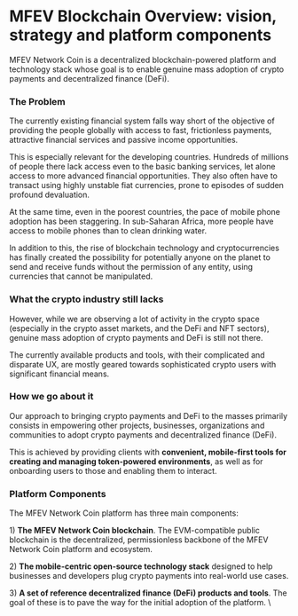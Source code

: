 # MFEV Blockchain Overview: vision, strategy and platform components

MFEV Network Coin is a decentralized blockchain-powered platform and technology stack whose goal is to enable genuine mass adoption of crypto payments and decentralized finance (DeFi).



### The Problem

The currently existing financial system falls way short of the objective of providing the people globally with access to fast, frictionless payments, attractive financial services and passive income opportunities.

This is especially relevant for the developing countries. Hundreds of millions of people there lack access even to the basic banking services, let alone access to more advanced financial opportunities. They also often have to transact using highly unstable fiat currencies, prone to episodes of sudden profound devaluation.

At the same time, even in the poorest countries, the pace of mobile phone adoption has been staggering. In sub-Saharan Africa, more people have access to mobile phones than to clean drinking water.

In addition to this, the rise of blockchain technology and cryptocurrencies has finally created the possibility for potentially anyone on the planet to send and receive funds without the permission of any entity, using currencies that cannot be manipulated.

### What the crypto industry still lacks

However, while we are observing a lot of activity in the crypto space (especially in the crypto asset markets, and the DeFi and NFT sectors), genuine mass adoption of crypto payments and DeFi is still not there.

The currently available products and tools, with their complicated and disparate UX, are mostly geared towards sophisticated crypto users with significant financial means.

### How we go about it

Our approach to bringing crypto payments and DeFi to the masses primarily consists in empowering other projects, businesses, organizations and communities to adopt crypto payments and decentralized finance (DeFi).

This is achieved by providing clients with **convenient, mobile-first tools for creating and managing token-powered environments**, as well as for onboarding users to those and enabling them to interact.

### Platform Components

The MFEV Network Coin platform has three main components:

1\) **The MFEV Network Coin blockchain**. The EVM-compatible public blockchain is the decentralized, permissionless backbone of the MFEV Network Coin platform and ecosystem.

2\) **The mobile-centric open-source technology stack** designed to help businesses and developers plug crypto payments into real-world use cases.

3\) **A set of reference decentralized finance (DeFi) products and tools**. The goal of these is to pave the way for the initial adoption of the platform. \\
